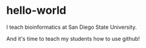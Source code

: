 # hello-world
I teach bioinformatics at San Diego State University.

And it's time to teach my students how to use github!
